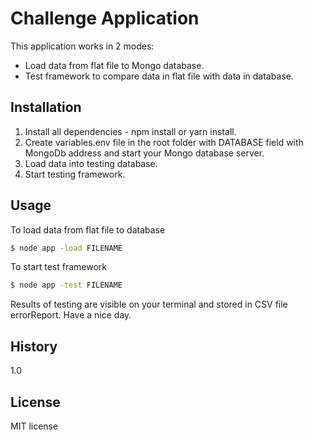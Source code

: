 # Challenge Application
This application works in 2 modes:

 - Load data from flat file to Mongo database.
 - Test framework to compare data in flat file with data in database.

## Installation
1. Install all dependencies - npm install or yarn install.
2. Create variables.env file in the root folder with DATABASE field with MongoDb address and start your Mongo database server.
3. Load data into testing database.
3. Start testing framework.

## Usage
To load data from flat file to database
```sh
$ node app -load FILENAME
```
To start test framework
```sh
$ node app -test FILENAME
```
Results of testing are visible on your terminal and stored in CSV file errorReport.
Have a nice day.
## History
1.0
## License
MIT license